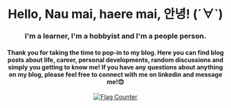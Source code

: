  <h1 style="text-align: center;"> Hello, Nau mai, haere mai,  안녕! (´∀`) </h1> 
 <h3 style="text-align: center;"> I'm a learner, I'm a hobbyist and I'm a people person.  </h3>  
 <h4 style="text-align: center;"> Thank you for taking the time to pop-in to my blog. Here you can find blog posts about life, career, personal developments, random discussions and simply you getting to know me! If you have any questions about anything on my blog, please feel free to connect with me on linkedin and message me!😊 </h4>  

<div align="center">
    <a href="https://info.flagcounter.com/xhAf">
        <img src="https://s01.flagcounter.com/count2/xhAf/bg_FBD9FF/txt_000000/border_CBA5CC/columns_2/maxflags_10/viewers_0/labels_0/pageviews_0/flags_0/percent_0/" 
             alt="Flag Counter">
    </a>
</div>
